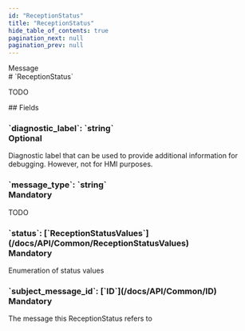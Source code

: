 ```yaml
---
id: "ReceptionStatus"
title: "ReceptionStatus"
hide_table_of_contents: true
pagination_next: null
pagination_prev: null
---
```


<div style={{ display: "flex", flexDirection: "row", alignItems: "start", justifyContent: "center" }}>
<div style={{ flexBasis: "35rem", flexGrow: "0", minWidth: "0" }}>
<div style={{ marginLeft: "1rem", marginBottom: "2rem" }}>
<div class="api-title">
<div style={{ width: "fit-content", fontWeight: 500, color: "gray" }}>
Message
</div>
# `ReceptionStatus`
</div>


TODO

</div>

<div style={{ marginLeft: "1rem" }}>
## Fields
</div>
<div class="field-card">
<h3>`diagnostic_label`: <span className="type-link">`string`</span> <div style={{ float: "right", color: "#888888", fontSize: '10pt', fontWeight: "400" }}>Optional</div></h3>
Diagnostic label that can be used to provide additional information for debugging. However, not for HMI purposes.

</div>
<div class="field-card">
<h3>`message_type`: <span className="type-link">`string`</span> <div style={{ float: "right", color: "#888888", fontSize: '10pt', fontWeight: "400" }}>Mandatory</div></h3>
TODO

</div>
<div class="field-card">
<h3>`status`: <span className="type-link">[`ReceptionStatusValues`](/docs/API/Common/ReceptionStatusValues)</span> <div style={{ float: "right", color: "#888888", fontSize: '10pt', fontWeight: "400" }}>Mandatory</div></h3>
Enumeration of status values

</div>
<div class="field-card">
<h3>`subject_message_id`: <span className="type-link">[`ID`](/docs/API/Common/ID)</span> <div style={{ float: "right", color: "#888888", fontSize: '10pt', fontWeight: "400" }}>Mandatory</div></h3>
The message this ReceptionStatus refers to

</div>
</div>
</div>